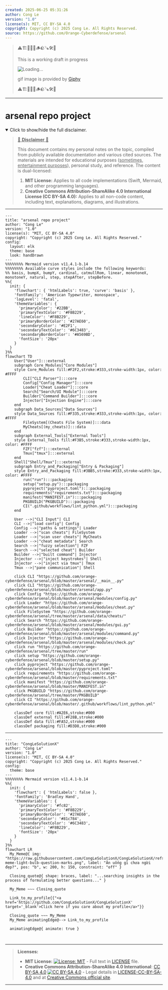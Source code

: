 ```yaml
---
created: 2025-06-25 05:31:26
author: Cong Le
version: "1.0"
license(s): MIT, CC BY-SA 4.0
copyright: Copyright (c) 2025 Cong Le. All Rights Reserved.
source: https://github.com/Orange-Cyberdefense/arsenal
---
```



> ⚠️🏗️🚧🦺🧱🪵🪨🪚🛠️👷
> 
> This is a working draft in progress
> 
> ![Loading...](https://media2.giphy.com/media/v1.Y2lkPTc5MGI3NjExMXVjejV3dnVjc2o5MXd3eXBvcDR1cHlzbHQ1Z2R6YjY0ZHpmdjJ6OCZlcD12MV9pbnRlcm5hbF9naWZfYnlfaWQmY3Q9Zw/hL9q5k9dk9l0wGd4e0/giphy.gif)
>
> gif image is provided by [Giphy](https://giphy.com)
> 
> ⚠️🏗️🚧🦺🧱🪵🪨🪚🛠️👷


----




# arsenal repo project
<details open>
<summary>Click to show/hide the full disclaimer.</summary>
   
> <ins>📢 **Disclaimer** 🚨</ins>
>
> This document contains my personal notes on the topic,
> compiled from publicly available documentation and various cited sources.
> The materials are intended for educational purposes (<ins>sometimes, entertainment purposes</ins>), personal study, and reference.
> The content is dual-licensed:
> 1. **MIT License:** Applies to all code implementations (Swift, Mermaid, and other programming languages).
> 2. **Creative Commons Attribution-ShareAlike 4.0 International License (CC BY-SA 4.0):** Applies to all non-code content, including text, explanations, diagrams, and illustrations.

</details>


----

```mermaid
---
title: "arsenal repo project"
author: "Cong Le"
version: "1.0"
license(s): "MIT, CC BY-SA 4.0"
copyright: "Copyright (c) 2025 Cong Le. All Rights Reserved."
config:
  layout: elk
  theme: base
  look: handDrawn
---
%%%%%%%% Mermaid version v11.4.1-b.14
%%%%%%%% Available curve styles include the following keywords:
%% basis, bumpX, bumpY, cardinal, catmullRom, linear, monotoneX, monotoneY, natural, step, stepAfter, stepBefore.
%%{
  init: {
    'flowchart': { 'htmlLabels': true, 'curve': 'basis' },
    'fontFamily': 'American Typewriter, monospace',
    'logLevel': 'fatal',
    'themeVariables': {
      'primaryColor': '#22BB',
      'primaryTextColor': '#F8B229',
      'lineColor': '#F8B229',
      'primaryBorderColor': '#27AE60',
      'secondaryColor': '#E2F1',
      'secondaryTextColor': '#6C3483',
      'secondaryBorderColor': '#A569BD',
      'fontSize': '20px'
    }
  }
}%%
flowchart TD
    User["User"]:::external
    subgraph Core_Modules["Core Modules"]
    style Core_Modules fill:#F2F2,stroke:#333,stroke-width:1px, color: #FFFF
        CLI["CLI Parser"]:::core
        Config["Config Manager"]:::core
        Loader["Cheat Loader"]:::core
        Search["Search/UI Module"]:::core
        Builder["Command Builder"]:::core
        Injector["Injection Engine"]:::core
    end
    subgraph Data_Sources["Data Sources"]
    style Data_Sources fill:#F335,stroke:#333,stroke-width:1px, color: #FFFF
        FileSystem[(Cheats File System)]:::data
        MyCheats[(my_cheats)]:::data
    end
    subgraph External_Tools["External Tools"]
    style External_Tools fill:#F3B5,stroke:#333,stroke-width:1px, color: #FFFF
        FZF["fzf"]:::external
        Tmux["tmux"]:::external
    end
    Shell["Shell/Tmux"]:::external
    subgraph Entry_and_Packaging["Entry & Packaging"]
    style Entry_and_Packaging fill:#3BB5,stroke:#333,stroke-width:1px, color: #FFFF
        run("run"):::packaging
        setup("setup.py"):::packaging
        pyproject("pyproject.toml"):::packaging
        requirements("requirements.txt"):::packaging
        manifest("MANIFEST.in"):::packaging
        PKGBUILD("PKGBUILD"):::packaging
        CI(".github/workflows/lint_python.yml"):::packaging
    end

    User -->|"CLI Input"| CLI
    CLI -->|"load config"| Config
    Config -->|"paths & settings"| Loader
    Loader -->|"scan cheats"| FileSystem
    Loader -->|"scan user cheats"| MyCheats
    Loader -->|"cheat metadata"| Search
    Search -->|"fuzzy selection"| FZF
    Search -->|"selected cheat"| Builder
    Builder -->|"built command"| Injector
    Injector -->|"inject keystrokes"| Shell
    Injector -->|"inject via tmux"| Tmux
    Tmux -->|"pane communication"| Shell

    click CLI "https://github.com/orange-cyberdefense/arsenal/blob/master/arsenal/__main__.py"
    click CLI "https://github.com/orange-cyberdefense/arsenal/blob/master/arsenal/app.py"
    click Config "https://github.com/orange-cyberdefense/arsenal/blob/master/arsenal/modules/config.py"
    click Loader "https://github.com/orange-cyberdefense/arsenal/blob/master/arsenal/modules/cheat.py"
    click FileSystem "https://github.com/orange-cyberdefense/arsenal/tree/master/arsenal/data/cheats/"
    click Search "https://github.com/orange-cyberdefense/arsenal/blob/master/arsenal/modules/gui.py"
    click Builder "https://github.com/orange-cyberdefense/arsenal/blob/master/arsenal/modules/command.py"
    click Injector "https://github.com/orange-cyberdefense/arsenal/blob/master/arsenal/modules/check.py"
    click run "https://github.com/orange-cyberdefense/arsenal/tree/master/run"
    click setup "https://github.com/orange-cyberdefense/arsenal/blob/master/setup.py"
    click pyproject "https://github.com/orange-cyberdefense/arsenal/blob/master/pyproject.toml"
    click requirements "https://github.com/orange-cyberdefense/arsenal/blob/master/requirements.txt"
    click manifest "https://github.com/orange-cyberdefense/arsenal/blob/master/MANIFEST.in"
    click PKGBUILD "https://github.com/orange-cyberdefense/arsenal/tree/master/PKGBUILD"
    click CI "https://github.com/orange-cyberdefense/arsenal/blob/master/.github/workflows/lint_python.yml"

    classDef core fill:#A2E6,stroke:#000
    classDef external fill:#F28B,stroke:#000
    classDef data fill:#FA52,stroke:#000
    classDef packaging fill:#D3D8,stroke:#000

```

-----

<!-- 
```mermaid
%% Current Mermaid version
info
```  -->


```mermaid
---
title: "CongLeSolutionX"
author: "Cong Le"
version: "1.0"
license(s): "MIT, CC BY-SA 4.0"
copyright: "Copyright (c) 2025 Cong Le. All Rights Reserved."
config:
  theme: base
---
%%%%%%%% Mermaid version v11.4.1-b.14
%%{
  init: {
    'flowchart': { 'htmlLabels': false },
    'fontFamily': 'Bradley Hand',
    'themeVariables': {
      'primaryColor': '#fc82',
      'primaryTextColor': '#F8B229',
      'primaryBorderColor': '#27AE60',
      'secondaryColor': '#81c784',
      'secondaryTextColor': '#6C3483',
      'lineColor': '#F8B229',
      'fontSize': '20px'
    }
  }
}%%
flowchart LR
  My_Meme@{ img: "https://raw.githubusercontent.com/CongLeSolutionX/CongLeSolutionX/refs/heads/main/assets/images/My-meme-light-bulb-question-marks.png", label: "Ăn uống gì chưa ngừi đẹp?", pos: "b", w: 200, h: 150, constraint: "off" }

  Closing_quote@{ shape: braces, label: "...searching insights in the process of formulating better questions..." }
    
  My_Meme ~~~ Closing_quote
    
  Link_to_my_profile{{"<a href='https://github.com/CongLeSolutionX/CongLeSolutionX' target='_blank'>Click here if you care about my profile</a>"}}

  Closing_quote ~~~ My_Meme
  My_Meme animatingEdge@--> Link_to_my_profile
  
  animatingEdge@{ animate: true }



```

---
>**Licenses:**
>
>- **MIT License:**  [![License: MIT](https://img.shields.io/badge/License-MIT-yellow.svg)](LICENSE) - Full text in [LICENSE](LICENSE) file.
>- **Creative Commons Attribution-ShareAlike 4.0 International**: [CC BY-SA 4.0](https://creativecommons.org/licenses/by-sa/4.0/) [![CC BY-SA 4.0](https://licensebuttons.net/l/by-sa/4.0/88x31.png)](https://creativecommons.org/licenses/by-sa/4.0/) - Legal details in [LICENSE-CC-BY-SA-4.0](THE_PAST/LICENSE-CC-BY-SA-4.0) and at [Creative Commons official site](https://creativecommons.org/licenses/by-sa/4.0/).
>
---